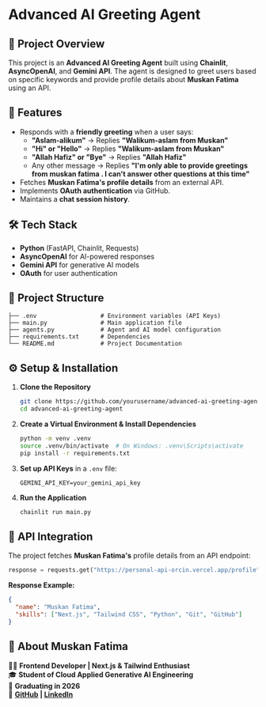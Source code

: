 # Advanced AI Greeting Agent

## 🚀 Project Overview
This project is an **Advanced AI Greeting Agent** built using **Chainlit**, **AsyncOpenAI**, and **Gemini API**. The agent is designed to greet users based on specific keywords and provide profile details about **Muskan Fatima** using an API.

## 🎯 Features
- Responds with a **friendly greeting** when a user says:
  - **"Aslam-alikum"** → Replies **"Walikum-aslam from Muskan"**
  - **"Hi" or "Hello"** → Replies **"Walikum-aslam from Muskan"**
  - **"Allah Hafiz" or "Bye"** → Replies **"Allah Hafiz"**
  - Any other message → Replies **"I'm only able to provide greetings from muskan fatima . I can't answer other questions at this time"**
- Fetches **Muskan Fatima's profile details** from an external API.
- Implements **OAuth authentication** via GitHub.
- Maintains a **chat session history**.

## 🛠️ Tech Stack
- **Python** (FastAPI, Chainlit, Requests)
- **AsyncOpenAI** for AI-powered responses
- **Gemini API** for generative AI models
- **OAuth** for user authentication

## 📂 Project Structure
```
├── .env                  # Environment variables (API Keys)
├── main.py               # Main application file
├── agents.py             # Agent and AI model configuration
├── requirements.txt      # Dependencies
└── README.md             # Project Documentation
```

## ⚙️ Setup & Installation
1. **Clone the Repository**
   ```bash
   git clone https://github.com/yourusername/advanced-ai-greeting-agent.git
   cd advanced-ai-greeting-agent
   ```

2. **Create a Virtual Environment & Install Dependencies**
   ```bash
   python -m venv .venv
   source .venv/bin/activate  # On Windows: .venv\Scripts\activate
   pip install -r requirements.txt
   ```

3. **Set up API Keys** in a `.env` file:
   ```env
   GEMINI_API_KEY=your_gemini_api_key
   ```

4. **Run the Application**
   ```bash
   chainlit run main.py
   ```

## 🔗 API Integration
The project fetches **Muskan Fatima's** profile details from an API endpoint:
```python
response = requests.get("https://personal-api-orcin.vercel.app/profile")
```
**Response Example:**
```json
{
  "name": "Muskan Fatima",
  "skills": ["Next.js", "Tailwind CSS", "Python", "Git", "GitHub"]
}
```

## 📌 About Muskan Fatima
👩‍💻 **Frontend Developer | Next.js & Tailwind Enthusiast**  
🎓 **Student of Cloud Applied Generative AI Engineering**  
📅 **Graduating in 2026**  
🔗 **[GitHub](https://github.com/muskan-fatim) | [LinkedIn](https://www.linkedin.com/in/muskan-fatima/)**



